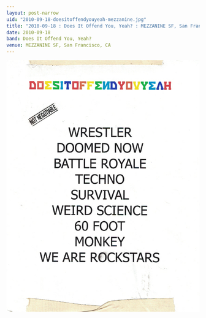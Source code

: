 ```yaml
---
layout: post-narrow
uid: "2010-09-18-doesitoffendyouyeah-mezzanine.jpg"
title: "2010-09-18 : Does It Offend You, Yeah? : MEZZANINE SF, San Francisco, CA"
date: 2010-09-18
band: Does It Offend You, Yeah?
venue: MEZZANINE SF, San Francisco, CA
---
```


<div class="showcase">
  <img src="/img/2010/09/20100918-DoesItOffendYouYeah-Mezzanine.jpg" alt="2010-09-18-doesitoffendyouyeah-mezzanine.jpg">
</div>

